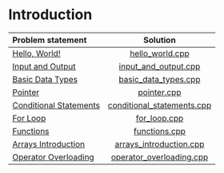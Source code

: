 # Introduction

|     Problem statement      |            Solution            |
|:---------------------------|:------------------------------:|
| [Hello, World!][]          | [hello_world.cpp][]            |
| [Input and Output][]       | [input_and_output.cpp][]       |
| [Basic Data Types][]       | [basic_data_types.cpp][]       |
| [Pointer][]                | [pointer.cpp][]                |
| [Conditional Statements][] | [conditional_statements.cpp][] |
| [For Loop][]               | [for_loop.cpp][]               |
| [Functions][]              | [functions.cpp][]              |
| [Arrays Introduction][]    | [arrays_introduction.cpp][]    |
| [Operator Overloading][]   | [operator_overloading.cpp][]   |

[Hello, World!]:          https://www.hackerrank.com/challenges/cpp-hello-world
[Input and Output]:       https://www.hackerrank.com/challenges/cpp-input-and-output
[Basic Data Types]:       https://www.hackerrank.com/challenges/c-tutorial-basic-data-types
[Pointer]:                https://www.hackerrank.com/challenges/c-tutorial-pointer
[Conditional Statements]: https://www.hackerrank.com/challenges/c-tutorial-conditional-if-else
[For Loop]:               https://www.hackerrank.com/challenges/c-tutorial-for-loop
[Functions]:              https://www.hackerrank.com/challenges/c-tutorial-functions
[Arrays Introduction]:    https://www.hackerrank.com/challenges/arrays-introduction
[Operator Overloading]:   https://www.hackerrank.com/challenges/operator-overloading

[hello_world.cpp]:            hello_world.cpp
[input_and_output.cpp]:       input_and_output.cpp
[basic_data_types.cpp]:       basic_data_types.cpp
[pointer.cpp]:                pointer.cpp
[conditional_statements.cpp]: conditional_statements.cpp
[for_loop.cpp]:               for_loop.cpp
[functions.cpp]:              functions.cpp
[arrays_introduction.cpp]:    arrays_introduction.cpp
[operator_overloading.cpp]:   operator_overloading.cpp

